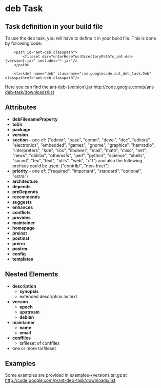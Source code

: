 # deb Task #

## Task definition in your build file ##
To use the deb task, you will have to define it in your build file. This is done by following code:
```
    <path id="ant-deb.classpath">
        <fileset dir="enterHereYourDirectoryPathTo_ant-deb-{version}.jar" includes="*.jar"/>
    </path>

    <taskdef name="deb" classname="com.googlecode.ant_deb_task.Deb" classpathref="ant-deb.classpath"/>
```

Here you can find the ant-deb-{version}.jar http://code.google.com/p/ant-deb-task/downloads/list

## Attributes ##

  * **debFilenameProperty**
  * **toDir**
  * **package**
  * **version**
  * **section** - one of: ("admin", "base", "comm", "devel", "doc", "editors", "electronics", "embedded", "games", "gnome", "graphics", "hamradio", "interpreters", "kde", "libs", "libdevel", "mail", "math", "misc", "net", "news", "oldlibs", "otherosfs", "perl", "python", "science", "shells", "sound", "tex", "text", "utils", "web", "x11") and also the following prefixes could be used: ("contrib/", "non-free/")
  * **priority** - one of: ("required", "important", "standard", "optional", "extra")
  * **architecture**
  * **depends**
  * **preDepends**
  * **recommends**
  * **suggests**
  * **enhances**
  * **conflicts**
  * **provides**
  * **maintainer**
  * **homepage**
  * **preinst**
  * **postinst**
  * **prerm**
  * **postrm**
  * **config**
  * **templates**

## Nested Elements ##

  * **description**
    * **synopsis**
    * extended description as text
  * **version**
    * **epoch**
    * **upstream**
    * **debian**
  * **maintainer**
    * **name**
    * **email**
  * **conffiles**
    * tafileset of conffiles
  * one or more tarfileset

## Examples ##
Some examples are provided in examples-{version}.tar.gz at http://code.google.com/p/ant-deb-task/downloads/list